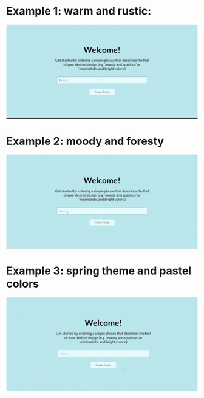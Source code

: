 # Example 1: warm and rustic:
![](example1.gif)

# Example 2: moody and foresty
![](example2.gif)

# Example 3: spring theme and pastel colors
![](example3.gif)